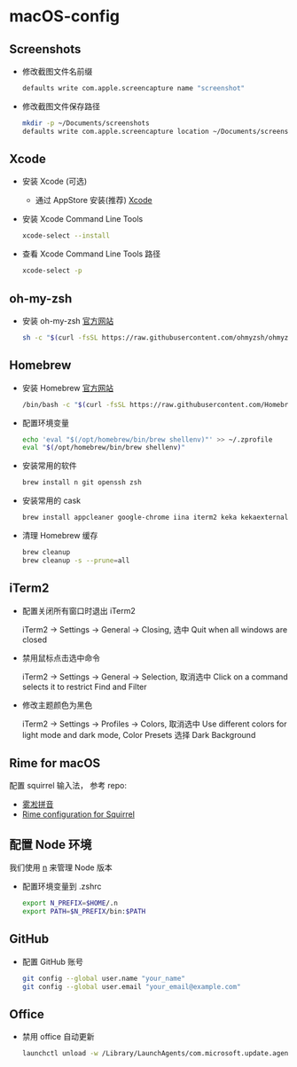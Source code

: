 # macOS-config

## Screenshots

- 修改截图文件名前缀

  ```bash
  defaults write com.apple.screencapture name "screenshot"
  ```

- 修改截图文件保存路径

  ```bash
  mkdir -p ~/Documents/screenshots
  defaults write com.apple.screencapture location ~/Documents/screenshots
  ```

## Xcode

- 安装 Xcode (可选)

  - 通过 AppStore 安装(推荐) [Xcode](https://apps.apple.com/us/app/xcode/id497799835)

- 安装 Xcode Command Line Tools

  ```bash
  xcode-select --install
  ```

- 查看 Xcode Command Line Tools 路径

  ```bash
  xcode-select -p
  ```

## oh-my-zsh

- 安装 oh-my-zsh [官方网站](https://ohmyz.sh/#install)

  ```bash
  sh -c "$(curl -fsSL https://raw.githubusercontent.com/ohmyzsh/ohmyzsh/master/tools/install.sh)"
  ```

## Homebrew

- 安装 Homebrew [官方网站](https://brew.sh/zh-cn/)

  ```bash
  /bin/bash -c "$(curl -fsSL https://raw.githubusercontent.com/Homebrew/install/HEAD/install.sh)"
  ```

- 配置环境变量

  ```bash
  echo 'eval "$(/opt/homebrew/bin/brew shellenv)"' >> ~/.zprofile
  eval "$(/opt/homebrew/bin/brew shellenv)"
  ```

- 安装常用的软件

  ```bash
  brew install n git openssh zsh
  ```

- 安装常用的 cask

  ```bash
  brew install appcleaner google-chrome iina iterm2 keka kekaexternalhelper firefox microsoft-edge visual-studio-code vmware-fusion brave-browser squirrel
  ```

- 清理 Homebrew 缓存

  ```bash
  brew cleanup
  brew cleanup -s --prune=all
  ```

## iTerm2

- 配置关闭所有窗口时退出 iTerm2

  iTerm2 -> Settings -> General -> Closing, 选中 Quit when all windows are closed

- 禁用鼠标点击选中命令

  iTerm2 -> Settings -> General -> Selection, 取消选中 Click on a command selects it to restrict Find and Filter

- 修改主题颜色为黑色

  iTerm2 -> Settings -> Profiles -> Colors, 取消选中 Use different colors for light mode and dark mode, Color Presets 选择 Dark Background

## Rime for macOS

配置 squirrel 输入法， 参考 repo:

- [雾凇拼音](https://github.com/iDvel/rime-ice)
- [Rime configuration for Squirrel](https://github.com/alswl/Rime)

## 配置 Node 环境

我们使用 [n](https://github.com/tj/n) 来管理 Node 版本

- 配置环境变量到 .zshrc

  ```bash
  export N_PREFIX=$HOME/.n
  export PATH=$N_PREFIX/bin:$PATH
  ```

## GitHub

- 配置 GitHub 账号

  ```bash
  git config --global user.name "your_name"
  git config --global user.email "your_email@example.com"
  ```

## Office

- 禁用 office 自动更新

  ```bash
  launchctl unload -w /Library/LaunchAgents/com.microsoft.update.agent.plist
  ```
